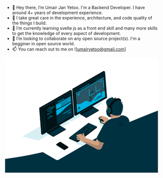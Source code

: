 - 👋 Hey there, I’m Umair Jan Yetoo. I'm a Backend Developer. I have around 4+ years of development experience. 
- 👀 I take great care in the experience, architecture, and code quality of the things I build.
- 🌱 I’m currently learning svelte js as a front end skill and many more skills to get the knowledge of every aspect of development.
- 💞️ I’m looking to collaborate on any open source project(s). I'm a begginer in open source world.
- 📫 You can reach out to me on ![umairyetoo@gmail.com]


![code.gif](https://github.com/umairjyetoo/umairjyetoo/blob/main/code.gif)
